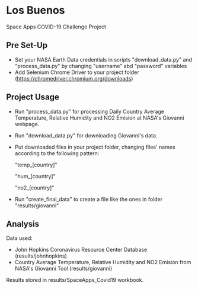 # Los Buenos
Space Apps COVID-19 Challenge Project

## Pre Set-Up
* Set your NASA Earth Data credentials in scripts "download_data.py" and "process_data.py" by changing "username" abd "password" variables
* Add Selenium Chrome Driver to your project folder (https://chromedriver.chromium.org/downloads)

## Project Usage

* Run "process_data.py" for processing Daily Country Average Temperature, Relative Humidity and NO2 Emision at NASA's Giovanni webpage.

* Run "download_data.py" for downloading Giovanni's data.

* Put downloaded files in your project folder, changing files' names according to the following pattern:

    "temp_[country]"
    
    "hum_[country]"

    "no2_[country]"

* Run "create_final_data" to create a file like the ones in folder "results/giovanni"

## Analysis

Data used:
* John Hopkins Coronavirus Resource Center Database (results/johnhopkins)
* Country Average Temperature, Relative Humidity and NO2 Emision from NASA's Giovanni Tool (results/giovanni)

Results stored in results/SpaceApps_Covid19 workbook.
